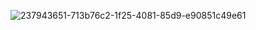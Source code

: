 ![237943651-713b76c2-1f25-4081-85d9-e90851c49e61](https://github.com/balwant11/pr4/assets/68892149/633a89b2-ae54-4853-9c05-3dbeec9fea6c)
